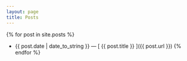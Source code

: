 ```yaml
---
layout: page
title: Posts
---
```


{% for post in site.posts %}
  * {{ post.date | date_to_string }} &mdash; [ {{ post.title }} ]({{ post.url }})
{% endfor %}

